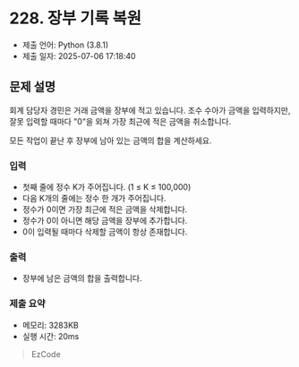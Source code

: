 # 228. 장부 기록 복원
- 제출 언어: Python (3.8.1)
- 제출 일자: 2025-07-06 17:18:40

## 문제 설명
회계 담당자 경민은 거래 금액을 장부에 적고 있습니다. 조수 수아가 금액을 입력하지만, 잘못 입력할 때마다 "0"을 외쳐 가장 최근에 적은 금액을 취소합니다.

모든 작업이 끝난 후 장부에 남아 있는 금액의 합을 계산하세요.

### 입력
- 첫째 줄에 정수 K가 주어집니다. (1 ≤ K ≤ 100,000)
- 다음 K개의 줄에는 정수 한 개가 주어집니다.
- 정수가 0이면 가장 최근에 적은 금액을 삭제합니다.
- 정수가 0이 아니면 해당 금액을 장부에 추가합니다.
- 0이 입력될 때마다 삭제할 금액이 항상 존재합니다.

### 출력
- 장부에 남은 금액의 합을 출력합니다.


### 제출 요약
- 메모리: 3283KB
- 실행 시간: 20ms

> EzCode
